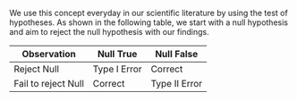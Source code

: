 We use this concept everyday in our scientific literature by using the test of hypotheses. As shown in the following table, we start with a null hypothesis and aim to reject the null hypothesis with our findings. 

| Observation | Null True    |   Null False     |
|-------------|-----------   |------------------|
| Reject Null | Type I Error | Correct          |
| Fail to reject Null | Correct | Type II Error |
